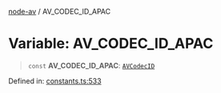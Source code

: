 [node-av](../globals.md) / AV\_CODEC\_ID\_APAC

# Variable: AV\_CODEC\_ID\_APAC

> `const` **AV\_CODEC\_ID\_APAC**: [`AVCodecID`](../type-aliases/AVCodecID.md)

Defined in: [constants.ts:533](https://github.com/seydx/av/blob/f8631fc881b394300b1479f511d55cf1c370a87f/src/constants/constants.ts#L533)
